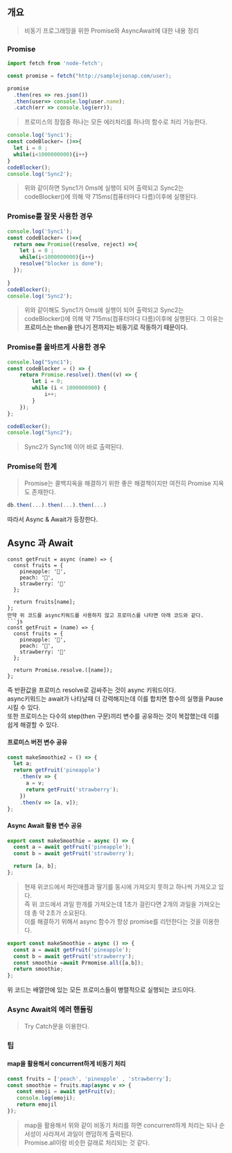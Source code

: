 ## 개요

> 비동기 프로그래밍을 위한 Promise와 AsyncAwait에 대한 내용 정리

### Promise

```js
import fetch from 'node-fetch';

const promise = fetch("http://samplejsonap.com/user);

promise
  .then(res => res.json())
  .then(user=> console.log(user.name);
  .catch(err => console.log(err));

```
> 프로미스의 장점중 하나는 모든 에러처리를 하나의 함수로 처리 가능한다.  

```js
console.log('Sync1');
const codeBlocker= ()=>{
  let i = 0 ;
  while(i<1000000000){i++}
}
codeBlocker();
console.log('Sync2');

```
> 위와 같이하면 Sync1가 0ms에 실행이 되어 출력되고 Sync2는 codeBlocker()에 의해 약 715ms(컴퓨터마다 다름)이후에 실행된다.

### Promise를 잘못 사용한 경우
```js
console.log('Sync1');
const codeBlocker= ()=>{ 
  return new Promise((resolve, reject) =>{
    let i = 0 ;
    while(i<1000000000){i++}
    resolve("blocker is done");
  });
  
}
codeBlocker();
console.log('Sync2');

```
> 위와 같이해도 Sync1가 0ms에 실행이 되어 출력되고 Sync2는 codeBlocker()에 의해 약 715ms(컴퓨터마다 다름)이후에 실행된다.
그 이유는 **프로미스는 then을 만나기 전까지는 비동기로 작동하기 때문이다.**

### Promise를 올바르게 사용한 경우
```js
console.log("Sync1");
const codeBlocker = () => {
	return Promise.resolve().then((v) => {
		let i = 0;
		while (i < 1000000000) {
			i++;
		}
	});
};

codeBlocker();
console.log("Sync2");
```
> Sync2가 Sync1에 이어 바로 출력된다.

### Promise의 한계
> Promise는 콜백지옥을 해결하기 위한 좋은 해결책이지만 여전히 Promise 지옥도 존재한다.
```js
db.then(...).then(...).then(...)
```
따라서 Async & Await가 등장한다.


## Async 과 Await
```
const getFruit = async (name) => {
  const fruits = {
    pineapple: '🍍',
    peach: '🍑',
    strawberry: '🍓'
  };

  return fruits[name];
};
만약 위 코드를 async키워드를 사용하지 않고 프로미스를 나타면 아래 코드와 같다.  
```js
const getFruit = (name) => {
  const fruits = {
    pineapple: '🍍',
    peach: '🍑',
    strawberry: '🍓'
  };

  return Promise.resolve.([name]);
};
```
즉 반환값을 프로미스 resolve로 감싸주는 것이 async 키워드이다.  
async키워드는 await가 나타날때 더 강력해지는데 이를 합치면 함수의 실행을 Pause 시킬 수 있다.  
또한 프로미스는 다수의 step(then 구문)끼리 변수를 공유하는 것이 복잡했는데 이를 쉽게 해결할 수 있다.
#### 프로미스 버전 변수 공유
```js
const makeSmoothie2 = () => {
  let a;
  return getFruit('pineapple')
    .then(v => {
      a = v;
      return getFruit('strawberry');
    })
    .then(v => [a, v]);
};
```
#### Async Await 활용 변수 공유
```js
export const makeSmoothie = async () => {
  const a = await getFruit('pineapple');
  const b = await getFruit('strawberry');

  return [a, b];
};
```

> 현재 위코드에서 파인애플과 딸기를 동시에 가져오지 못하고 하나씩 가져오고 있다.  
즉 위 코드에서 과일 한개를 가져오는데 1초가 걸린다면 2개의 과일을 가져오는데 총 약 2초가 소요된다.  
이를 해결하기 위해서 async 함수가 항상 promise를 리턴한다는 것을 이용한다.

```js
export const makeSmoothie = async () => {
  const a = await getFruit('pineapple');
  const b = await getFruit('strawberry');
  const smoothie =await Prmomise.all([a,b]);
  return smoothie;
};
```
위 코드는 배열안에 있는 모든 프로미스들이 병렬적으로 실행되는 코드이다.

### Async Await의 에러 핸들링
> Try Catch문을 이용한다. 


### 팁
#### map을 활용해서 concurrent하게 비동기 처리
```js
const fruits = ['peach', 'pineapple' , 'strawberry'];
const smoothie = fruits.map(async v => {
   const emoji = await getFruit(v);
   console.log(emoji);
   return emojil
});

```
> map을 활용해서 위와 같이 비동기 처리를 하면 concurrent하게 처리는 되나 순서성이 사라져서 과일이 랜덤하게 출력된다.  
> Promise.all이랑 비슷한 갈래로 처리되는 것 같다.
